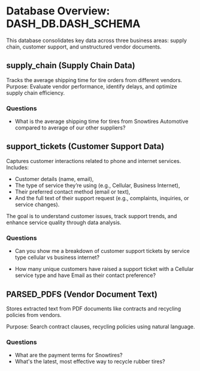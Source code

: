 # Database Overview: DASH_DB.DASH_SCHEMA

This database consolidates key data across three business areas: supply chain, customer support, and unstructured vendor documents.


## supply_chain (Supply Chain Data)

Tracks the average shipping time for tire orders from different vendors.
Purpose: Evaluate vendor performance, identify delays, and optimize supply chain efficiency.

### Questions 

- What is the average shipping time for tires from Snowtires Automotive compared to average of our other suppliers?


## support_tickets (Customer Support Data)

Captures customer interactions related to phone and internet services.
Includes:

- Customer details (name, email),
- The type of service they’re using (e.g., Cellular, Business Internet),
- Their preferred contact method (email or text),
- And the full text of their support request (e.g., complaints, inquiries, or service changes).

The goal is to understand customer issues, track support trends, and enhance service quality through data analysis.


### Questions 

- Can you show me a breakdown of customer support tickets by service type cellular vs business internet?

- How many unique customers have raised a support ticket with a Cellular service type and have Email as their contact preference?




## PARSED_PDFS (Vendor Document Text)
Stores extracted text from PDF documents like contracts and recycling policies from vendors.

Purpose: Search contract clauses, recycling policies using natural language.


### Questions 
- What are the payment terms for Snowtires?
- What's the latest, most effective way to recycle rubber tires?